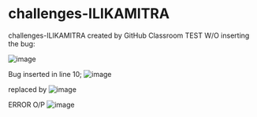 # challenges-ILIKAMITRA
challenges-ILIKAMITRA created by GitHub Classroom
TEST W/O inserting the bug:

 ![image](https://user-images.githubusercontent.com/53615130/182210926-ead2ec87-8331-4b27-94c2-281b1d61f47c.png)


Bug inserted in line 10;
![image](https://user-images.githubusercontent.com/53615130/182210973-daa282fa-982d-43d9-a483-b51cde9d8722.png)

 replaced by 
![image](https://user-images.githubusercontent.com/53615130/182210772-13493277-7980-4faf-9207-3f5e2c0c44a0.png)

ERROR O/P
 ![image](https://user-images.githubusercontent.com/53615130/182211150-0383afd3-5690-4e3f-a6a3-72a97e4d34c4.png)


